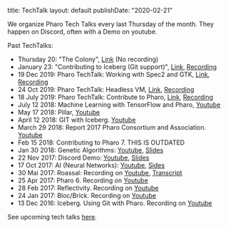 title: TechTalk
layout: default
publishDate: "2020-02-21"

We organize Pharo Tech Talks every last Thursday of the month. They happen on Discord, often with a Demo on youtube.



Past TechTalks:
- Thursday 20: "The Colony", [Link](https://association.pharo.org/event-3697011) \(No recording\)
- January 23: "Contributing to Iceberg \(Git support\)", [Link](https://association.pharo.org/event-3697009), [Recording](https://www.youtube.com/watch?v=-jenQJp5m2U)
- 19 Dec 2019: Pharo TechTalk: Working with Spec2 and GTK,  [Link](https://association.pharo.org/event-3419547),  [Recording](https://www.youtube.com/watch?v=IVY7TH4MCXI)
- 24 Oct 2019: Pharo TechTalk: Headless VM,  [Link](https://association.pharo.org/event-3419545), [Recording](https://www.youtube.com/watch?v=6iAzRYybY_M)
- 18 July 2019: Pharo TechTalk: Contribute to Pharo,  [Link](https://association.pharo.org/event-3419542), [Recording](https://www.youtube.com/watch?v=90T0OSb_Fuo)
- July 12 2018: Machine Learning with TensorFlow and Pharo, [Youtube](https://www.youtube.com/watch?v=UgQAoCv7PXk)
- May 17 2018: Pillar, [Youtube](https://www.youtube.com/watch?v=cdi3Vz3oaAs)
- April 12 2018: GIT with Iceberg. [ Youtube ](https://youtu.be/A9H8jsSnBKM)
- March 29 2018: Report 2017 Pharo Consortium and Association. [ Youtube ](https://www.youtube.com/watch?v=jYtNinyj69I)
- Feb 15 2018: Contributing to Pharo 7. THIS IS OUTDATED
- Jan 30 2018: Genetic Algorithms:   [Youtube](https://www.youtube.com/watch?v=ZB1U259wPaA), [Slides](http://files.pharo.org/media/techtalk/2018-TechTalk-AI-GeneticAlgorithm.pdf)
- 22 Nov 2017: Discord Demo: [Youtube](https://www.youtube.com/watch?v=y1EzOnfHUe0), [Slides](http://files.pharo.org/media/techtalk/2017-TechTalk-Discord.pdf)
- 17 Oct 2017: AI \(Neural Networks\): [Youtube](https://www.youtube.com/watch?v=hBd257eRIq4), [Sides](http://files.pharo.org/media/techtalk/2017-TechTalk-AI.pdf)
- 30 Mai 2017: Roassal: Recording on [Youtube](https://www.youtube.com/watch?v=-Pk4q5oMdLo), [Transcript](http://files.pharo.org/media/techtalk/RoassalTechTalk.pdf)
- 25 Apr 2017: Pharo 6. Recording on [Youtube](https://www.youtube.com/watch?v=b7D7qT9zjL4)
- 28 Feb 2017: Reflectivity. Recording on [Youtube](https://www.youtube.com/watch?v=H52MAu_ISgU)
- 24 Jan 2017: Bloc/Brick. Recording on [Youtube](https://www.youtube.com/watch?v=fvpfr6OJ0mM)
- 13 Dec 2016: Iceberg. Using Git with Pharo. Recording on [Youtube](https://www.youtube.com/watch?v=AuZAFfWS34w&t=630s)


See upcoming tech talks [here](https://association.pharo.org/events).
